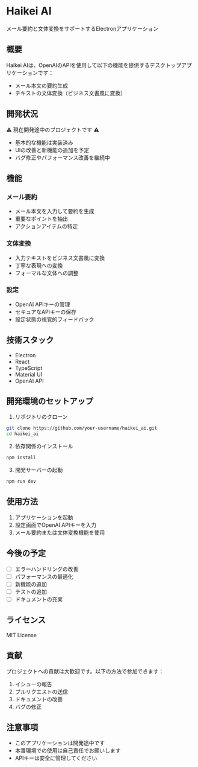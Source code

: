 # Haikei AI

メール要約と文体変換をサポートするElectronアプリケーション

## 概要

Haikei AIは、OpenAIのAPIを使用して以下の機能を提供するデスクトップアプリケーションです：

- メール本文の要約生成
- テキストの文体変換（ビジネス文書風に変換）

## 開発状況

⚠️ 現在開発途中のプロジェクトです ⚠️

- 基本的な機能は実装済み
- UIの改善と新機能の追加を予定
- バグ修正やパフォーマンス改善を継続中

## 機能

### メール要約
- メール本文を入力して要約を生成
- 重要なポイントを抽出
- アクションアイテムの特定

### 文体変換
- 入力テキストをビジネス文書風に変換
- 丁寧な表現への変換
- フォーマルな文体への調整

### 設定
- OpenAI APIキーの管理
- セキュアなAPIキーの保存
- 設定状態の視覚的フィードバック

## 技術スタック

- Electron
- React
- TypeScript
- Material UI
- OpenAI API

## 開発環境のセットアップ

1. リポジトリのクローン
```bash
git clone https://github.com/your-username/haikei_ai.git
cd haikei_ai
```

2. 依存関係のインストール
```bash
npm install
```

3. 開発サーバーの起動
```bash
npm run dev
```

## 使用方法

1. アプリケーションを起動
2. 設定画面でOpenAI APIキーを入力
3. メール要約または文体変換機能を使用

## 今後の予定

- [ ] エラーハンドリングの改善
- [ ] パフォーマンスの最適化
- [ ] 新機能の追加
- [ ] テストの追加
- [ ] ドキュメントの充実

## ライセンス

MIT License

## 貢献

プロジェクトへの貢献は大歓迎です。以下の方法で参加できます：

1. イシューの報告
2. プルリクエストの送信
3. ドキュメントの改善
4. バグの修正

## 注意事項

- このアプリケーションは開発途中です
- 本番環境での使用は自己責任でお願いします
- APIキーは安全に管理してください 